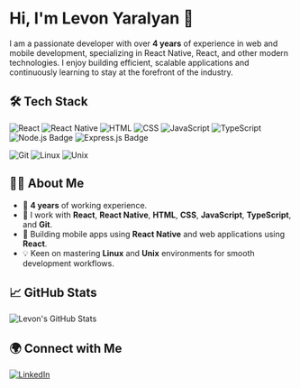 # Hi, I'm Levon Yaralyan 👋

I am a passionate developer with over **4 years** of experience in web and mobile development, specializing in React Native, React, and other modern technologies. I enjoy building efficient, scalable applications and continuously learning to stay at the forefront of the industry.

## 🛠 Tech Stack

![React](https://img.shields.io/badge/-React-61DAFB?logo=react&logoColor=white&style=for-the-badge)
![React Native](https://img.shields.io/badge/-React_Native-61DAFB?logo=react&logoColor=white&style=for-the-badge)
![HTML](https://img.shields.io/badge/-HTML-E34F26?logo=html5&logoColor=white&style=for-the-badge)
![CSS](https://img.shields.io/badge/-CSS-1572B6?logo=css3&logoColor=white&style=for-the-badge)
![JavaScript](https://img.shields.io/badge/-JavaScript-F7DF1E?logo=javascript&logoColor=black&style=for-the-badge)
![TypeScript](https://img.shields.io/badge/-TypeScript-007ACC?logo=typescript&logoColor=white&style=for-the-badge)
![Node.js Badge](https://img.shields.io/badge/-Node.js-339933?logo=nodedotjs&logoColor=white&style=for-the-badge)
![Express.js Badge](https://img.shields.io/badge/-Express.js-ffffff?logo=express&logoColor=black&style=for-the-badge)

![Git](https://img.shields.io/badge/-Git-F05032?logo=git&logoColor=white&style=for-the-badge)
![Linux](https://img.shields.io/badge/-Linux-FCC624?logo=linux&logoColor=black&style=for-the-badge)
![Unix](https://img.shields.io/badge/-Unix-303030?logo=unix&logoColor=white&style=for-the-badge)

## 👨‍💻 About Me
- 🌟 **4 years** of working experience.
- 🔧 I work with **React**, **React Native**, **HTML**, **CSS**, **JavaScript**, **TypeScript**, and **Git**.
- 📱 Building mobile apps using **React Native** and web applications using **React**.
- 💡 Keen on mastering **Linux** and **Unix** environments for smooth development workflows.
  
## 📈 GitHub Stats

![Levon's GitHub Stats](https://github-readme-stats.vercel.app/api?username=yourusername&show_icons=true&theme=radical)

## 🌍 Connect with Me

[![LinkedIn](https://img.shields.io/badge/LinkedIn-Levon%20Yaralyan-blue?style=for-the-badge&logo=linkedin)](https://www.linkedin.com/in/levon-yaralyan/)
